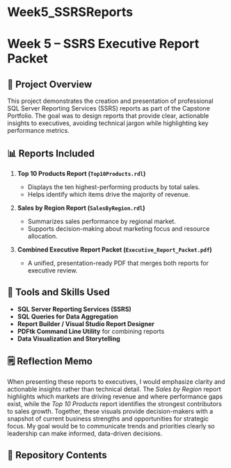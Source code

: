 ﻿# Week5_SSRSReports

# Week 5 – SSRS Executive Report Packet

## 📄 Project Overview
This project demonstrates the creation and presentation of professional SQL Server Reporting Services (SSRS) reports as part of the Capstone Portfolio. The goal was to design reports that provide clear, actionable insights to executives, avoiding technical jargon while highlighting key performance metrics.

## 📊 Reports Included
1. **Top 10 Products Report (`Top10Products.rdl`)**
   - Displays the ten highest-performing products by total sales.
   - Helps identify which items drive the majority of revenue.

2. **Sales by Region Report (`SalesByRegion.rdl`)**
   - Summarizes sales performance by regional market.
   - Supports decision-making about marketing focus and resource allocation.

3. **Combined Executive Report Packet (`Executive_Report_Packet.pdf`)**
   - A unified, presentation-ready PDF that merges both reports for executive review.

## 🧭 Tools and Skills Used
- **SQL Server Reporting Services (SSRS)**
- **SQL Queries for Data Aggregation**
- **Report Builder / Visual Studio Report Designer**
- **PDFtk Command Line Utility** for combining reports
- **Data Visualization and Storytelling**

## 🗒️ Reflection Memo
When presenting these reports to executives, I would emphasize clarity and actionable insights rather than technical detail. The *Sales by Region* report highlights which markets are driving revenue and where performance gaps exist, while the *Top 10 Products* report identifies the strongest contributors to sales growth. Together, these visuals provide decision-makers with a snapshot of current business strengths and opportunities for strategic focus. My goal would be to communicate trends and priorities clearly so leadership can make informed, data-driven decisions.

## 📂 Repository Contents

